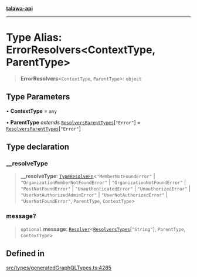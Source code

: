 [**talawa-api**](../../../README.md)

***

# Type Alias: ErrorResolvers\<ContextType, ParentType\>

> **ErrorResolvers**\<`ContextType`, `ParentType`\>: `object`

## Type Parameters

• **ContextType** = `any`

• **ParentType** *extends* [`ResolversParentTypes`](ResolversParentTypes.md)\[`"Error"`\] = [`ResolversParentTypes`](ResolversParentTypes.md)\[`"Error"`\]

## Type declaration

### \_\_resolveType

> **\_\_resolveType**: [`TypeResolveFn`](TypeResolveFn.md)\<`"MemberNotFoundError"` \| `"OrganizationMemberNotFoundError"` \| `"OrganizationNotFoundError"` \| `"PostNotFoundError"` \| `"UnauthenticatedError"` \| `"UnauthorizedError"` \| `"UserNotAuthorizedAdminError"` \| `"UserNotAuthorizedError"` \| `"UserNotFoundError"`, `ParentType`, `ContextType`\>

### message?

> `optional` **message**: [`Resolver`](Resolver.md)\<[`ResolversTypes`](ResolversTypes.md)\[`"String"`\], `ParentType`, `ContextType`\>

## Defined in

[src/types/generatedGraphQLTypes.ts:4285](https://github.com/Suyash878/talawa-api/blob/b5a9d8b4a1ea678a3d6f5b710b3721f91a3052fc/src/types/generatedGraphQLTypes.ts#L4285)
